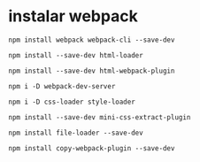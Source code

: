 # instalar webpack
`npm install webpack webpack-cli --save-dev`

`npm install --save-dev html-loader`

`npm install --save-dev html-webpack-plugin`

`npm i -D webpack-dev-server`

`npm i -D css-loader style-loader`

`npm install --save-dev mini-css-extract-plugin`

`npm install file-loader --save-dev`

`npm install copy-webpack-plugin --save-dev`
